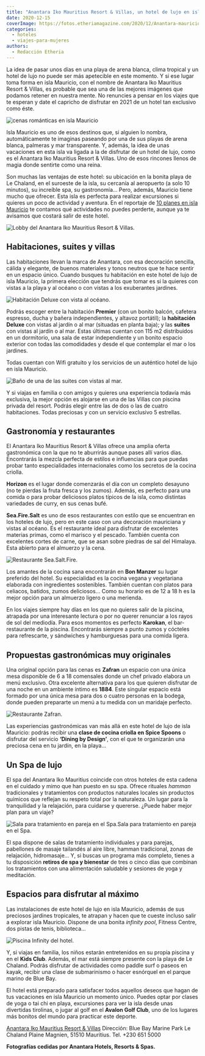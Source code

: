 ```yaml
---
title: "Anantara Iko Mauritius Resort & Villas, un hotel de lujo en isla Mauricio"
date: 2020-12-15
coverImage: https://fotos.etheriamagazine.com/2020/12/Anantara-mauricio-playa.jpg
categories: 
  - hoteles
  - viajes-para-mujeres
authors: 
  - Redacción Etheria
---
```


La idea de pasar unos días en una playa de arena blanca, clima tropical y un hotel de 
lujo no puede ser más apetecible en este momento. Y si ese lugar toma forma en isla 
Mauricio, con el nombre de Anantara Iko Mauritius Resort & Villas, es probable que sea 
una de las mejores imágenes que podamos retener en nuestra mente. No renuncies a pensar 
en los viajes que te esperan y date el capricho de disfrutar en 2021 de un hotel tan 
exclusivo como éste. 

![cenas románticas en isla Mauricio](https://fotos.etheriamagazine.com/2020/12/Anantara-Mauricio-Dining-By-Design.jpg "Cena para dos sobre la arena de la playa.")

Isla Mauricio es uno de esos destinos que, si alguien lo nombra, automáticamente te 
imaginas paseando por una de sus playas de arena blanca, palmeras y mar transparente. Y, 
además, la idea de unas vacaciones en esta isla va ligada a la de disfrutar de un hotel 
de lujo, como es el Anantara Iko Mauritius Resort & Villas. Uno de esos rincones llenos 
de magia donde sentirte como una reina. 

Son muchas las ventajas de este hotel: su ubicación en la bonita playa de Le Chaland, en 
el suroeste de la isla, su cercanía al aeropuerto (a solo 10 minutos), su increíble spa, 
su gastronomía… Pero, además, Mauricio tiene mucho que ofrecer. Esta isla es perfecta 
para realizar excursiones si quieres un poco de actividad y aventura. En el reportaje de [10 
planes en isla 
Mauricio](https://etheriamagazine.com/2019/03/26/viajes-mujeres-mejores-planes-en-mauricio/) 
te contamos qué actividades no puedes perderte, aunque ya te avisamos que costará salir 
de este hotel. 

![Lobby del Anantara Iko Mauritius Resort & Villas.](https://fotos.etheriamagazine.com/2020/12/Anantara-Mauricio-Lobby.jpg "Lobby del Anantara Iko Mauritius Resort & Villas.")

## Habitaciones, suites y villas

Las habitaciones llevan la marca de Anantara, con esa decoración sencilla, cálida y 
elegante, de buenos materiales y tonos neutros que te hace sentir en un espacio único. 
Cuando busques tu habitación en este hotel de lujo de isla Mauricio, la primera elección 
que tendrás que tomar es si la quieres con vistas a la playa y al océano o con vistas a 
los exuberantes jardines. 

![Habitación Deluxe con vista al océano.](https://fotos.etheriamagazine.com/2020/12/Anantara-Mauricio-habitacion-deluxe-mar.jpg "Habitación Deluxe con vista al océano.")

Podrás escoger entre la habitación **Premier** (con un bonito balcón, cafetera espresso, 
ducha y bañera independientes, y altavoz portátil); la **habitación Deluxe** con vistas 
al jardín o al mar (situadas en planta baja); y las **suites** con vistas al jardín o al 
mar. Estas últimas cuentan con 115 m2 distribuidos en un dormitorio, una sala de estar 
independiente y un bonito espacio exterior con todas las comodidades y desde el que 
contemplar el mar o los jardines. 

Todas cuentan con Wifi gratuito y los servicios de un auténtico hotel de lujo en isla 
Mauricio. 

![Baño de una de las suites con vistas al mar.](https://fotos.etheriamagazine.com/2020/12/Anantara-Mauricio-Ocean-View-Suite-bano.jpg "Baño de una de las suites con vistas al mar.")

Y si viajas en familia o con amigos y quieres una experiencia todavía más exclusiva, la 
mejor opción es alojarse en una de las Villas con piscina privada del resort. Podrás 
elegir entre las de dos o las de cuatro habitaciones. Todas preciosas y con un servicio 
exclusivo 5 estrellas. 

## Gastronomía y restaurantes

El Anantara Iko Mauritius Resort & Villas ofrece una amplia oferta gastronómica con la 
que no te aburrirás aunque pases allí varios días. Encontrarás la mezcla perfecta de 
estilos e influencias para que puedas probar tanto especialidades internacionales como 
los secretos de la cocina criolla. 

**Horizon** es el lugar donde comenzarás el día con un completo desayuno (no te pierdas 
la fruta fresca y los zumos). Además, es perfecto para una comida o para probar 
deliciosos platos típicos de la isla, como distintas variedades de curry, en sus cenas 
bufé. 

**Sea.Fire.Salt** es uno de esos restaurantes con estilo que se encuentran en los 
hoteles de lujo, pero en este caso con una decoración mauriciana y vistas al océano. Es 
el restaurante ideal para disfrutar de excelentes materias primas, como el marisco y el 
pescado. También cuenta con excelentes cortes de carne, que se asan sobre piedras de sal 
del Himalaya. Esta abierto para el almuerzo y la cena. 

![Restaurante Sea.Salt.Fire.](https://fotos.etheriamagazine.com/2020/12/Anantara-mauricio-Sea-Fire-Salt-Restaurant.jpg "Restaurante Sea.Salt.Fire.")

Los amantes de la cocina sana encontrarán en **Bon Manzer** su lugar preferido del 
hotel. Su especialidad es la cocina vegana y vegetariana elaborada con ingredientes 
sostenibles. También cuentan con platos para celiacos, batidos, zumos deliciosos… Como 
su horario es de 12 a 18 h es la mejor opción para un almuerzo ligero o una merienda. 

En los viajes siempre hay días en los que no quieres salir de la piscina, atrapada por 
una interesante lectura o por no querer renunciar a los rayos de sol del mediodía. Para 
esos momentos es perfecto **Karokan**, el bar-restaurante de la piscina. Encontrarás 
siempre a punto zumos y cócteles para refrescarte, y sándwiches y hamburguesas para una 
comida ligera. 

## Propuestas gastronómicas muy originales

Una original opción para las cenas es **Zafran** un espacio con una única mesa 
disponible de 6 a 18 comensales donde un chef privado elabora un menú exclusivo. Otra 
excelente alternativa para los que quieren disfrutar de una noche en un ambiente íntimo 
es **1884**. Este singular espacio está formado por una única mesa para dos o cuatro 
personas en la bodega, donde pueden prepararte un menú a tu medida con un maridaje 
perfecto. 

![Restaurante Zafran.](https://fotos.etheriamagazine.com/2020/12/Anantara-Mauricio-Zafran.jpg "Restaurante Zafran.")

Las experiencias gastronómicas van más allá en este hotel de lujo de isla Mauricio: 
podrás recibir una **clase de cocina criolla en Spice Spoons** o disfrutar del servicio 
**‘Dining by Design’**, con el que te organizarán una preciosa cena en tu jardín, en la 
playa… 

## Un Spa de lujo

El spa del Anantara Iko Mauritius coincide con otros hoteles de esta cadena en el 
cuidado y mimo que han puesto en su spa. Ofrece rituales _hamman_ tradicionales y 
tratamientos con productos naturales locales sin productos químicos que reflejan su 
respeto total por la naturaleza. Un lugar para la tranquilidad y la relajación, para 
cuidarse y quererse. ¿Puede haber mejor plan para un viaje? 

![Sala para tratamiento en pareja en el Spa.Sala para tratamiento en pareja en el Spa.](https://fotos.etheriamagazine.com/2020/12/Anantara-mauricio-Spa.jpg "Sala para tratamiento en pareja en el Spa.Sala para tratamiento en pareja en el Spa.")

El spa dispone de salas de tratamiento individuales y para parejas, pabellones de masaje 
tailandés al aire libre, hamman tradicional, zonas de relajación, hidromasaje… Y, si 
buscas un programa más completo, tienes a tu disposición **retiros de spa y bienestar** 
de tres o cinco días que combinan los tratamientos con una alimentación saludable y 
sesiones de yoga y meditación. 

## Espacios para disfrutar al máximo

Las instalaciones de este hotel de lujo en isla Mauricio, además de sus preciosos 
jardines tropicales, te atrapan y hacen que te cueste incluso salir a explorar isla 
Mauricio. Dispone de una bonita _infinity pool_, Fitness Centre, dos pistas de tenis, 
biblioteca… 

![Piscina Infinity del hotel.](https://fotos.etheriamagazine.com/2020/12/Anantara-Mauricio-piscina.jpg "Piscina Infinity del hotel.")

Y, si viajas en familia, los niños estarán entretenidos en su propia piscina y en el 
**Kids Club**. Además, el mar está siempre presente con la playa de Le Chaland. Podrás 
disfrutar de actividades como paddle surf o paseos en kayak, recibir una clase de 
submarinismo o hacer esnórquel en el parque marino de Blue Bay. 

El hotel está preparado para satisfacer todos aquellos deseos que hagan de tus 
vacaciones en isla Mauricio un momento único. Puedes optar por clases de yoga o tai chi 
en playa, excursiones para ver la isla desde unas divertidas tirolinas, o jugar al golf 
en el **Avalon Golf Club**, uno de los lugares más bonitos del mundo para practicar este 
deporte. 

[Anantara Iko Mauritius Resort & Villas](https://www.anantara.com/es/iko-mauritius) 
Dirección: Blue Bay Marine Park Le Chaland Plaine Magnien, 51510 Mauritius. Tel. +230 
651 5000 

**Fotografías cedidas por Anantara Hotels, Resorts & Spas.**
